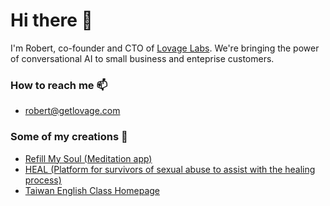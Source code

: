 # Hi there 👋

I'm Robert, co-founder and CTO of [Lovage Labs](https://getlovage.com). We're bringing the power of conversational AI to small business and enteprise customers.

### How to reach me 📫

- [robert@getlovage.com](mailto:rober@getlovage.com)

### Some of my creations 🔮
- [Refill My Soul (Meditation app)](https://apps.apple.com/us/app/refill-my-soul/id1497433293)
- [HEAL (Platform for survivors of sexual abuse to assist with the healing process)](https://www.sacredinnocenceinternational.org/about-heal.html)
- [Taiwan English Class Homepage](https://taiwaneng.com)


<!--
**rhinck/rhinck** is a ✨ _special_ ✨ repository because its `README.md` (this file) appears on your GitHub profile.

Here are some ideas to get you started:

- 🔭 I’m currently working on ...
- 🌱 I’m currently learning ...
- 👯 I’m looking to collaborate on ...
- 🤔 I’m looking for help with ...
- 💬 Ask me about ...
- 📫 How to reach me: ...
- 😄 Pronouns: ...
- ⚡ Fun fact: ...
-->
